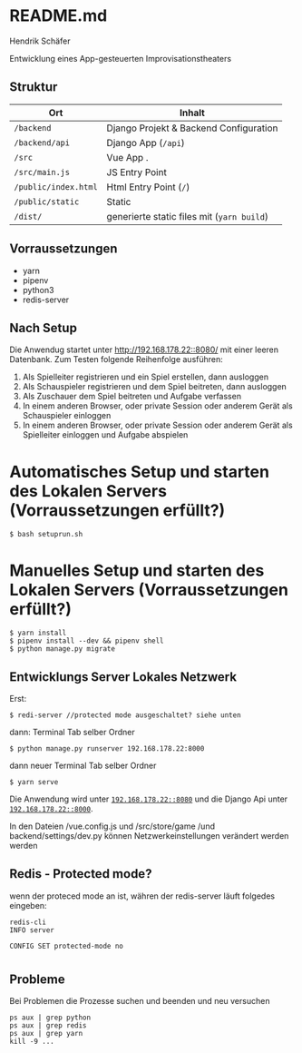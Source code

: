 # README.md

Hendrik Schäfer 

Entwicklung eines App-gesteuerten Improvisationstheaters


## Struktur


| Ort                  | Inhalt                                     |
| -------------------- | ------------------------------------------ |
| `/backend`           | Django Projekt & Backend Configuration     |
| `/backend/api`       | Django App (`/api`)                        |
| `/src`               | Vue App .                                  |
| `/src/main.js`       | JS Entry Point                             |
| `/public/index.html` | Html Entry Point (`/`)                     |
| `/public/static`     | Static                                     |
| `/dist/`             | generierte static files mit (`yarn build`) |

## Vorraussetzungen

 - yarn 
 - pipenv
 - python3
 - redis-server

## Nach Setup

Die Anwendug startet unter http://192.168.178.22::8080/ mit einer leeren Datenbank. Zum Testen folgende Reihenfolge ausführen:
1. Als Spielleiter registrieren und ein Spiel erstellen, dann ausloggen
2. Als Schauspieler registrieren und dem Spiel beitreten, dann ausloggen
3. Als Zuschauer dem Spiel beitreten und Aufgabe verfassen
4. In einem anderen Browser, oder private Session oder anderem Gerät als Schauspieler einloggen
5. In einem anderen Browser, oder private Session oder anderem Gerät als Spielleiter einloggen und Aufgabe abspielen

# Automatisches Setup und starten des Lokalen Servers (Vorraussetzungen erfüllt?)
```
$ bash setuprun.sh
```


# Manuelles Setup und starten des Lokalen Servers (Vorraussetzungen erfüllt?)
```
$ yarn install
$ pipenv install --dev && pipenv shell
$ python manage.py migrate
```

## Entwicklungs Server Lokales Netzwerk

Erst:
```
$ redi-server //protected mode ausgeschaltet? siehe unten
```
dann: Terminal Tab selber Ordner

```
$ python manage.py runserver 192.168.178.22:8000
```

dann neuer Terminal Tab selber Ordner

```
$ yarn serve

```

Die Anwendung wird unter [`192.168.178.22::8080`](http://192.168.178.22::8080/) und die Django Api unter [`192.168.178.22::8000`](http://192.168.178.22::8000/).

In den Dateien /vue.config.js und /src/store/game /und backend/settings/dev.py können Netzwerkeinstellungen verändert werden werden


## Redis - Protected mode?

wenn der proteced mode an ist, währen der redis-server läuft folgedes eingeben:
```
redis-cli
INFO server

CONFIG SET protected-mode no
```
# 

## Probleme

Bei Problemen die Prozesse suchen und beenden und neu versuchen
```
ps aux | grep python
ps aux | grep redis
ps aux | grep yarn
kill -9 ...
```